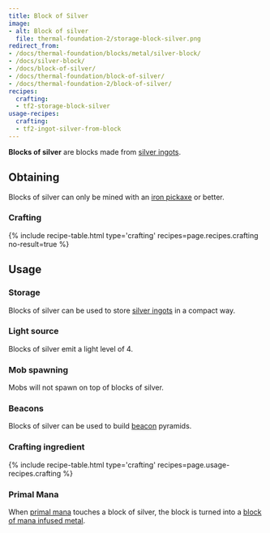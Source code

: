 ```yaml
---
title: Block of Silver
image:
- alt: Block of silver
  file: thermal-foundation-2/storage-block-silver.png
redirect_from:
- /docs/thermal-foundation/blocks/metal/silver-block/
- /docs/silver-block/
- /docs/block-of-silver/
- /docs/thermal-foundation/block-of-silver/
- /docs/thermal-foundation-2/block-of-silver/
recipes:
  crafting:
  - tf2-storage-block-silver
usage-recipes:
  crafting:
  - tf2-ingot-silver-from-block
---
```


**Blocks of silver** are blocks made from [silver ingots](/docs/1.12/thermal-foundation-2/silver-ingot/).


Obtaining
---------

Blocks of silver can only be mined with an [iron
pickaxe](https://minecraft.gamepedia.com/Pickaxe) or better.

### Crafting
{% include recipe-table.html type='crafting' recipes=page.recipes.crafting no-result=true %}


Usage
-----

### Storage
Blocks of silver can be used to store [silver ingots](/docs/1.12/thermal-foundation-2/silver-ingot/) in a
compact way.

### Light source
Blocks of silver emit a light level of 4.

### Mob spawning
Mobs will not spawn on top of blocks of silver.

### Beacons
Blocks of silver can be used to build
[beacon](https://minecraft.gamepedia.com/Beacon) pyramids.

### Crafting ingredient
{% include recipe-table.html type='crafting' recipes=page.usage-recipes.crafting %}

### Primal Mana
When [primal mana](/docs/1.12/thermal-foundation-2/primal-mana/) touches a block of silver, the block is
turned into a [block of mana infused metal](/docs/1.12/thermal-foundation-2/block-of-mana-infused-metal/).
